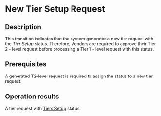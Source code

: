 # New Tier Setup Request
## Description
This transition indicates that the system generates a new tier request with the *Tier Setup* status. Therefore, Vendors are required to approve their Tier 2 - level request before processing a Tier 1 - level request with this status.
## Prerequisites
A generated T2-level request is required to assign the status to a new tier request. 
## Operation results
A tier request with [Tiers Setup](s-c-tiers-setup.html) status.